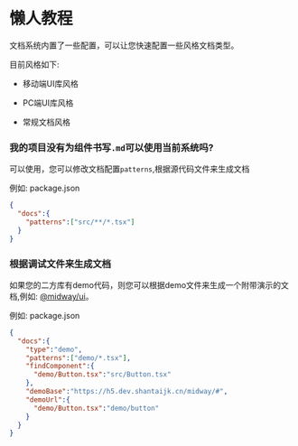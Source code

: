 # 懒人教程

文档系统内置了一些配置，可以让您快速配置一些风格文档类型。

目前风格如下:

- 移动端UI库风格

- PC端UI库风格

- 常规文档风格

### 我的项目没有为组件书写`.md`可以使用当前系统吗?

可以使用，您可以修改文档配置`patterns`,根据源代码文件来生成文档

例如: package.json

```json
{
  "docs":{
    "patterns":["src/**/*.tsx"]
  }
}

```

### 根据调试文件来生成文档

如果您的二方库有demo代码，则您可以根据demo文件来生成一个附带演示的文档,例如: [@midway/ui](/solar-docs/@midway/ui)。

例如: package.json

```json
{
  "docs":{
    "type":"demo",
    "patterns":["demo/*.tsx"],
    "findComponent":{
      "demo/Button.tsx":"src/Button.tsx"
    },
    "demoBase":"https://h5.dev.shantaijk.cn/midway/#",
    "demoUrl":{
      "demo/Button.tsx":"demo/button"
    }
  }
}
```